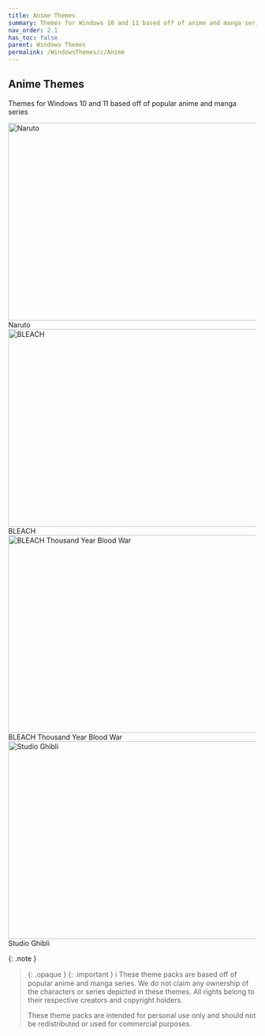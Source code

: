 ```yaml
---
title: Anime Themes
summary: Themes for Windows 10 and 11 based off of anime and manga series
nav_order: 2.1
has_toc: false
parent: Windows Themes
permalink: /WindowsThemes/c/Anime
---
```


## Anime Themes
Themes for Windows 10 and 11 based off of popular anime and manga series

<div class="gallery text-delta">
<div class="gallery-item">
<a target="_blank" href="/WindowsThemes/c/Anime/Naruto">
<img src="https://gitlab.com/the-back-room/deskthemepacks/sfw/naruto/-/raw/main/Extras/Preview.bmp" alt="Naruto" width="600" height="400">
</a>
<div class="desc">Naruto</div>
</div>
<div class="gallery-item">
<a target="_blank" href="/WindowsThemes/c/Anime/BLEACH">
<img src="https://gitlab.com/the-back-room/deskthemepacks/sfw/bleach/-/raw/main/Extras/Preview.bmp" alt="BLEACH" width="600" height="400">
</a>
<div class="desc">BLEACH</div>
</div>
<div class="gallery-item">
<a target="_blank" href="/WindowsThemes/c/Anime/BLEACHThousandYearBloodWar">
<img src="https://gitlab.com/the-back-room/deskthemepacks/sfw/bleach-thousand-year-blood-war/-/raw/main/Extras/Preview.bmp" alt="BLEACH Thousand Year Blood War" width="600" height="400">
</a>
<div class="desc">BLEACH Thousand Year Blood War</div>
</div>
<div class="gallery-item">
<a target="_blank" href="/WindowsThemes/c/Anime/StudioGhibli">
<img src="https://gitlab.com/the-back-room/deskthemepacks/sfw/studio-ghibli/-/raw/main/Extras/Preview.bmp" alt="Studio Ghibli" width="600" height="400">
</a>
<div class="desc">Studio Ghibli</div>
</div>
</div>

{: .note }
> {: .opaque }
> {: .important }
> ℹ️ These theme packs are based off of popular anime and manga series. We do not claim any ownership of the characters or series depicted in these themes. All rights belong to their respective creators and copyright holders.
> 
> These theme packs are intended for personal use only and should not be redistributed or used for commercial purposes.
